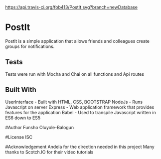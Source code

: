 https://api.travis-ci.org/fob413/PostIt.svg?branch=newDatabase

# PostIt
PostIt is a simple application that allows friends and colleagues create groups for notifications.


## Tests
Tests were run with Mocha and Chai on all functions and Api routes

## Built With
UserInterface - Built with HTML, CSS, BOOTSTRAP 
NodeJs - Runs Javascript on server
Express - Web application framework that provides features for the application
Babel - Used to transpile Javascript written in ES6 down to ES5

#Author
Funsho Oluyole-Balogun

#License
ISC

#Acknowledgement
Andela for the direction needed in this project
Many thanks to Scotch.IO for their video tutorials